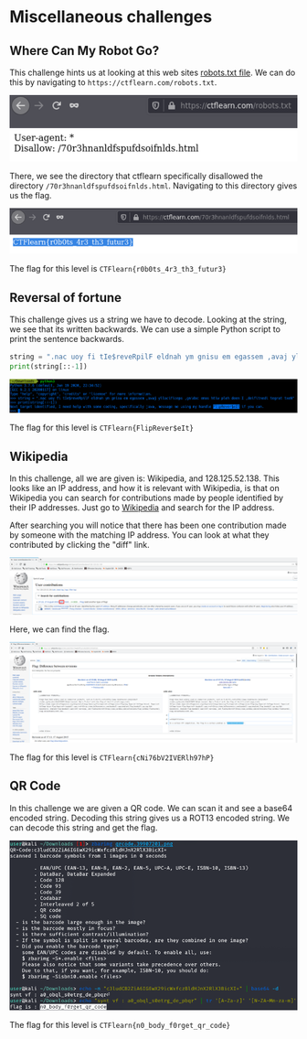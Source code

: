 # Miscellaneous challenges

## Where Can My Robot Go?

This challenge hints us at looking at this web sites [robots.txt file](https://www.robotstxt.org/). We can do this by navigating to `https://ctflearn.com/robots.txt`.

<img src="images/WhereCanMyRobotGo-1.png">

There, we see the directory that ctflearn specifically disallowed the directory `/70r3hnanldfspufdsoifnlds.html`. Navigating to this directory gives us the flag. 

<img src="images/WhereCanMyRobotGo-2.png"> 

The flag for this level is `CTFlearn{r0b0ts_4r3_th3_futur3}`

## Reversal of fortune

This challenge gives us a string we have to decode. Looking at the string, we see that its written backwards. We can use a simple Python script to print the sentence backwards.

```python
string = ".nac uoy fi tIe$reveRpilF eldnah ym gnisu em egassem ,avaj yllacificeps ,gnidoc emos htiw pleh deen I ,deifitnedi tegrat txeN"
print(string[::-1])
```

<img src="images/ReversalOfFortune-1.png">

The flag for this level is `CTFlearn{FlipRever$eIt}`

## Wikipedia

In this challenge, all we are given is: Wikipedia, and 128.125.52.138. This looks like an IP address, and how it is relevant with Wikipedia, is that on Wikipedia you can search for contributions made by people identified by their IP addresses. Just go to [Wikipedia](https://www.wikipedia.org/) and search for the IP address. 

After searching you will notice that there has been one contribution made by someone with the matching IP address. You can look at what they contributed by clicking the "diff" link. 

<img src="images/Wikipedia-1.png">

Here, we can find the flag. 

<img src="images/Wikipedia-2.png">

The flag for this level is `CTFlearn{cNi76bV2IVERlh97hP}`

## QR Code

In this challenge we are given a QR code. We can scan it and see a base64 encoded string. Decoding this string gives us a ROT13 encoded string. We can decode this string and get the flag. 

<img src="images/QRCode-1.png">

The flag for this level is `CTFlearn{n0_body_f0rget_qr_code}`